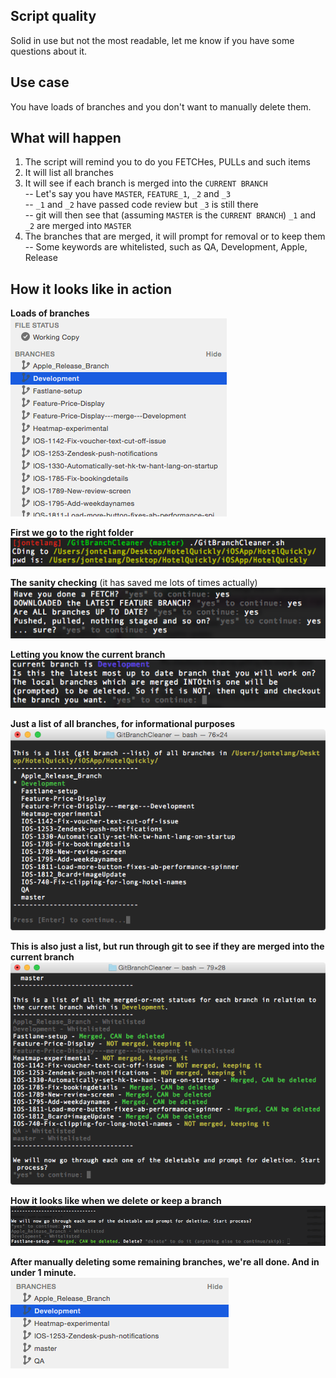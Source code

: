 ## Script quality

Solid in use but not the most readable, let me know if you have some questions about it.


## Use case

You have loads of branches and you don't want to manually delete them.


## What will happen

1. The script will remind you to do you FETCHes, PULLs and such items  
2. It will list all branches   
3. It will see if each branch is merged into the `CURRENT BRANCH`  
 -- Let's say you have `MASTER`, `FEATURE_1`, `_2` and `_3`  
 -- `_1` and `_2` have passed code review but `_3` is still there  
 -- git will then see that (assuming `MASTER` is the `CURRENT BRANCH`) `_1` and `_2` are merged into `MASTER`  
4. The branches that are merged, it will prompt for removal or to keep them  
 -- Some keywords are whitelisted, such as QA, Development, Apple, Release  


## How it looks like in action

**Loads of branches**  
![](images/1.png)  

**First we go to the right folder**  
![](images/2.png)  

**The sanity checking** (it has saved me lots of times actually)  
![](images/3.png)  

**Letting you know the current branch**  
![](images/4.png)  

**Just a list of all branches, for informational purposes**  
![](images/5.png)  

**This is also just a list, but run through git to see if they are merged into the current branch**  
![](images/6.png)  

**How it looks like when we delete or keep a branch**  
![](images/7.gif)  

**After manually deleting some remaining branches, we're all done. And in under 1 minute.**  
![](images/8.png)  
